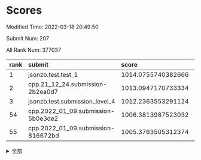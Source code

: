 # Scores

Modified Time: 2022-03-18 20:49:50

Submit Num: 207

All Rank Num: 377037

| rank |               submit               |       score        |       sigma        | pk_num |
| :--- | :--------------------------------- | :----------------- | :----------------- | :----- |
| 1    | jsonzb.test.test_1                 | 1014.0755740382666 | 0.8023095397982561 | 7287   |
| 2    | cpp.21_12_24.submission-2b2ea0d7   | 1013.0947170733334 | 0.8097438282725564 | 7287   |
| 3    | jsonzb.test.submission_level_4     | 1012.2363553291124 | 0.7939980902587397 | 7287   |
| 54   | cpp.2022_01_09.submission-5b0e3de2 | 1006.3813987523032 | 0.7256230105167719 | 7284   |
| 55   | cpp.2022_01_09.submission-816672bd | 1005.3763505312374 | 0.7247630520073487 | 7286   |


<details>
<summary>全部</summary>

| rank |                 submit                 |       score        |       sigma        | pk_num |
| :--- | :------------------------------------- | :----------------- | :----------------- | :----- |
| 1    | jsonzb.test.test_1                     | 1014.0755740382666 | 0.8023095397982561 | 7287   |
| 2    | cpp.21_12_24.submission-2b2ea0d7       | 1013.0947170733334 | 0.8097438282725564 | 7287   |
| 3    | jsonzb.test.submission_level_4         | 1012.2363553291124 | 0.7939980902587397 | 7287   |
| 4    | gobigger.level_3.submission_level_3_36 | 1011.9132853644878 | 0.7720791200378145 | 7288   |
| 5    | gobigger.level_3.submission_level_3_25 | 1011.1872379936638 | 0.7868992725900921 | 7287   |
| 6    | gobigger.level_3.submission_level_3_38 | 1011.1349423692972 | 0.767537866059801  | 7285   |
| 7    | gobigger.level_3.submission_level_3_6  | 1011.071950226828  | 0.7770295470061265 | 7284   |
| 8    | gobigger.level_3.submission_level_3_10 | 1011.0431501084602 | 0.7651887359521276 | 7290   |
| 9    | gobigger.level_3.submission_level_3_33 | 1011.0412469795198 | 0.7613499844974762 | 7289   |
| 10   | gobigger.level_3.submission_level_3_42 | 1010.9957864192238 | 0.7544293968483757 | 7287   |
| 11   | gobigger.level_3.submission_level_3_11 | 1010.9684050287987 | 0.7671761209710628 | 7285   |
| 12   | gobigger.level_3.submission_level_3_7  | 1010.9518436807577 | 0.7557097675558487 | 7287   |
| 13   | gobigger.level_3.submission_level_3_47 | 1010.9022075857466 | 0.7594128357275204 | 7284   |
| 14   | gobigger.level_3.submission_level_3_24 | 1010.8452007428991 | 0.7396874194864008 | 7287   |
| 15   | gobigger.level_3.submission_level_3_21 | 1010.6975698287282 | 0.7567390490324859 | 7289   |
| 16   | gobigger.level_3.submission_level_3_44 | 1010.5255614138993 | 0.77838180048983   | 7286   |
| 17   | gobigger.level_3.submission_level_3_40 | 1010.5162497294878 | 0.758238810684374  | 7286   |
| 18   | gobigger.level_3.submission_level_3_43 | 1010.4572604239038 | 0.7817383513620085 | 7285   |
| 19   | gobigger.level_3.submission_level_3_45 | 1010.391844786669  | 0.7828242184666039 | 7286   |
| 20   | gobigger.level_3.submission_level_3_16 | 1010.3340723277265 | 0.7589566097317393 | 7287   |
| 21   | gobigger.level_3.submission_level_3_28 | 1010.2688686294001 | 0.7612300020481586 | 7290   |
| 22   | gobigger.level_3.submission_level_3_14 | 1010.2678599546745 | 0.7726942443934951 | 7289   |
| 23   | gobigger.level_3.submission_level_3_18 | 1010.2478969177823 | 0.7449349436086218 | 7287   |
| 24   | gobigger.level_3.submission_level_3_22 | 1010.2363171009172 | 0.7431542592961182 | 7283   |
| 25   | gobigger.level_3.submission_level_3_27 | 1010.2002499202653 | 0.7673998895642903 | 7282   |
| 26   | gobigger.level_3.submission_level_3_9  | 1010.1008383862965 | 0.7750011431445113 | 7281   |
| 27   | gobigger.level_3.submission_level_3_37 | 1010.0477348537357 | 0.7492622806302479 | 7284   |
| 28   | gobigger.level_3.submission_level_3_35 | 1010.0203807131929 | 0.7281261143392234 | 7293   |
| 29   | gobigger.level_3.submission_level_3_0  | 1010.0003625260898 | 0.7327833908032221 | 7290   |
| 30   | gobigger.level_3.submission_level_3_34 | 1009.9849609395833 | 0.7649236181717003 | 7285   |
| 31   | gobigger.level_3.submission_level_3_32 | 1009.9437828153211 | 0.7666762150466861 | 7288   |
| 32   | gobigger.level_3.submission_level_3_46 | 1009.8670474629806 | 0.7587505408304732 | 7286   |
| 33   | gobigger.level_3.submission_level_3_49 | 1009.8644369540793 | 0.7449171872540662 | 7287   |
| 34   | gobigger.level_3.submission_level_3_2  | 1009.8564079459102 | 0.7516363929534922 | 7286   |
| 35   | gobigger.level_3.submission_level_3_30 | 1009.8156325513213 | 0.7463003759021293 | 7285   |
| 36   | gobigger.level_3.submission_level_3_5  | 1009.6091932246165 | 0.7280242671928037 | 7282   |
| 37   | gobigger.level_3.submission_level_3_1  | 1009.5553992560582 | 0.7741507328005789 | 7284   |
| 38   | gobigger.level_3.submission_level_3_19 | 1009.5511929017293 | 0.7492860161862298 | 7282   |
| 39   | gobigger.level_3.submission_level_3_3  | 1009.5079389672403 | 0.7669058132987833 | 7283   |
| 40   | gobigger.level_3.submission_level_3_29 | 1009.4949698752412 | 0.7497470939288713 | 7286   |
| 41   | gobigger.level_3.submission_level_3_31 | 1009.4946160271315 | 0.747796456540721  | 7284   |
| 42   | gobigger.level_3.submission_level_3_23 | 1009.4532515446714 | 0.7524001494470908 | 7287   |
| 43   | gobigger.level_3.submission_level_3_20 | 1009.4370114282353 | 0.7570676320168575 | 7287   |
| 44   | gobigger.level_3.submission_level_3_17 | 1009.4240942919931 | 0.7590312645076863 | 7285   |
| 45   | gobigger.level_3.submission_level_3_13 | 1009.3963755724362 | 0.7778500733771935 | 7286   |
| 46   | gobigger.level_3.submission_level_3_12 | 1009.2765680046368 | 0.758239550182448  | 7288   |
| 47   | gobigger.level_3.submission_level_3_15 | 1009.1723876434568 | 0.7484344267953461 | 7286   |
| 48   | gobigger.level_3.submission_level_3_39 | 1009.0689007852698 | 0.7707012840884518 | 7283   |
| 49   | gobigger.level_3.submission_level_3_4  | 1009.0493912168345 | 0.761026088523466  | 7288   |
| 50   | gobigger.level_3.submission_level_3_48 | 1009.0170593005523 | 0.7539197108073267 | 7287   |
| 51   | gobigger.level_3.submission_level_3_8  | 1008.7126620692353 | 0.7479498437214934 | 7286   |
| 52   | gobigger.level_3.submission_level_3_41 | 1008.707863990233  | 0.7387104415155064 | 7287   |
| 53   | gobigger.level_3.submission_level_3_26 | 1008.6840319676579 | 0.7557362444992474 | 7281   |
| 54   | cpp.2022_01_09.submission-5b0e3de2     | 1006.3813987523032 | 0.7256230105167719 | 7284   |
| 55   | cpp.2022_01_09.submission-816672bd     | 1005.3763505312374 | 0.7247630520073487 | 7286   |
| 56   | gobigger.level_1.submission_level_1_49 | 1004.872127809642  | 0.7185331944604486 | 7286   |
| 57   | gobigger.level_1.submission_level_1_43 | 1004.7987968661525 | 0.7179778125215004 | 7283   |
| 58   | gobigger.level_1.submission_level_1_48 | 1004.797776722744  | 0.7152072057640548 | 7275   |
| 59   | gobigger.level_1.submission_level_1_37 | 1004.4110078531928 | 0.7267871286306694 | 7284   |
| 60   | gobigger.level_1.submission_level_1_30 | 1004.2845337908826 | 0.7193994116131227 | 7285   |
| 61   | gobigger.level_1.submission_level_1_26 | 1004.1377502054688 | 0.7188543228900063 | 7283   |
| 62   | gobigger.level_1.submission_level_1_9  | 1004.1345986950416 | 0.7223347995508426 | 7288   |
| 63   | gobigger.level_1.submission_level_1_20 | 1004.1096984389687 | 0.7293291869242657 | 7285   |
| 64   | gobigger.level_1.submission_level_1_36 | 1004.0508713788206 | 0.7201583976147196 | 7284   |
| 65   | gobigger.level_1.submission_level_1_2  | 1003.9865572736646 | 0.7209556120573408 | 7288   |
| 66   | gobigger.level_1.submission_level_1_28 | 1003.9791166743476 | 0.7342993816554394 | 7288   |
| 67   | gobigger.level_1.submission_level_1_32 | 1003.9746760180774 | 0.7243891461267636 | 7287   |
| 68   | gobigger.level_1.submission_level_1_35 | 1003.8398189813954 | 0.7131559709281011 | 7285   |
| 69   | gobigger.level_1.submission_level_1_45 | 1003.7945604288368 | 0.7318198805127181 | 7286   |
| 70   | gobigger.level_1.submission_level_1_27 | 1003.7550672227408 | 0.7161687066413416 | 7290   |
| 71   | gobigger.level_1.submission_level_1_25 | 1003.7292478770438 | 0.7293669221367947 | 7285   |
| 72   | gobigger.level_1.submission_level_1_8  | 1003.7018848636948 | 0.7237239448442576 | 7283   |
| 73   | gobigger.level_1.submission_level_1_34 | 1003.6309510329087 | 0.716129635369997  | 7280   |
| 74   | gobigger.level_1.submission_level_1_16 | 1003.6216404656777 | 0.7217662458288425 | 7287   |
| 75   | gobigger.level_1.submission_level_1_19 | 1003.5672212167156 | 0.717893027498981  | 7285   |
| 76   | gobigger.level_1.submission_level_1_12 | 1003.5221258497679 | 0.7088741111864622 | 7287   |
| 77   | gobigger.level_1.submission_level_1_0  | 1003.5189781964956 | 0.7125773215590876 | 7285   |
| 78   | gobigger.level_1.submission_level_1_10 | 1003.5106220459448 | 0.7265604532603495 | 7283   |
| 79   | gobigger.level_1.submission_level_1_23 | 1003.5012473892234 | 0.730960702748356  | 7287   |
| 80   | gobigger.level_1.submission_level_1_24 | 1003.4511757022453 | 0.7152265686126174 | 7283   |
| 81   | gobigger.level_1.submission_level_1_11 | 1003.4298071004347 | 0.7347531722640832 | 7285   |
| 82   | gobigger.level_1.submission_level_1_40 | 1003.40135154674   | 0.7145231876015984 | 7277   |
| 83   | gobigger.level_1.submission_level_1_7  | 1003.3289969764098 | 0.7156606061979409 | 7287   |
| 84   | gobigger.level_1.submission_level_1_5  | 1003.2615121315926 | 0.7175791926015438 | 7278   |
| 85   | gobigger.level_1.submission_level_1_38 | 1003.2191410638586 | 0.7187493791342819 | 7282   |
| 86   | gobigger.level_1.submission_level_1_18 | 1003.1667331510624 | 0.731698432404073  | 7280   |
| 87   | gobigger.level_1.submission_level_1_33 | 1003.1454519572053 | 0.7225353182945987 | 7288   |
| 88   | gobigger.level_1.submission_level_1_21 | 1003.1396573199066 | 0.71396918557654   | 7289   |
| 89   | gobigger.level_1.submission_level_1_22 | 1003.1348999999243 | 0.7242142744500708 | 7287   |
| 90   | gobigger.level_1.submission_level_1_44 | 1003.1047982574652 | 0.7289312834514778 | 7291   |
| 91   | gobigger.level_1.submission_level_1_6  | 1003.047382504292  | 0.7136881768514997 | 7285   |
| 92   | gobigger.level_1.submission_level_1_1  | 1003.0426404507141 | 0.7127950682659595 | 7282   |
| 93   | gobigger.level_1.submission_level_1_47 | 1002.9977766927824 | 0.7114009750619372 | 7284   |
| 94   | gobigger.level_1.submission_level_1_39 | 1002.9334603262806 | 0.717862455155402  | 7282   |
| 95   | gobigger.level_1.submission_level_1_42 | 1002.8548111311567 | 0.7171505557109595 | 7282   |
| 96   | gobigger.level_1.submission_level_1_41 | 1002.8106664582897 | 0.7184272067367422 | 7289   |
| 97   | gobigger.level_1.submission_level_1_13 | 1002.7859465994615 | 0.7123215964413906 | 7286   |
| 98   | gobigger.level_1.submission_level_1_46 | 1002.782255545998  | 0.7168547641232001 | 7285   |
| 99   | gobigger.level_1.submission_level_1_15 | 1002.7508351486201 | 0.7126446370241163 | 7284   |
| 100  | gobigger.level_1.submission_level_1_3  | 1002.6654181797217 | 0.7172067001189139 | 7285   |
| 101  | gobigger.level_1.submission_level_1_17 | 1002.5386135306269 | 0.7189749992438089 | 7285   |
| 102  | gobigger.level_1.submission_level_1_4  | 1002.531678400592  | 0.721414881466123  | 7288   |
| 103  | gobigger.level_1.submission_level_1_29 | 1002.2338411022831 | 0.717041288713809  | 7285   |
| 104  | gobigger.level_1.submission_level_1_31 | 1001.9549626310313 | 0.7118099827173243 | 7285   |
| 105  | gobigger.level_1.submission_level_1_14 | 1001.8533610261294 | 0.7058198972476515 | 7284   |
| 106  | gobigger.random.submission_random_11   | 997.4521060436277  | 0.710240051817476  | 7288   |
| 107  | gobigger.random.submission_random_30   | 997.195327629988   | 0.7089639728251081 | 7288   |
| 108  | gobigger.random.submission_random_42   | 997.1755240309031  | 0.6996518447182764 | 7286   |
| 109  | gobigger.random.submission_random_18   | 997.0477660216151  | 0.7036285048165334 | 7287   |
| 110  | gobigger.random.submission_random_45   | 996.9623742185386  | 0.7115888587724225 | 7289   |
| 111  | gobigger.random.submission_random_31   | 996.6432516960183  | 0.7096636810931696 | 7288   |
| 112  | gobigger.random.submission_random_44   | 996.6040961813312  | 0.7170098468712743 | 7285   |
| 113  | gobigger.random.submission_random_7    | 996.6040832544318  | 0.7063265812421449 | 7283   |
| 114  | gobigger.random.submission_random_17   | 996.5503425720474  | 0.7104789067907105 | 7286   |
| 115  | gobigger.random.submission_random_9    | 996.4098872045303  | 0.6997001449342687 | 7289   |
| 116  | gobigger.random.submission_random_5    | 996.3786391905307  | 0.7003614147996667 | 7290   |
| 117  | gobigger.random.submission_random_33   | 996.3765138163801  | 0.7176901867391219 | 7285   |
| 118  | gobigger.random.submission_random_34   | 996.2468850182355  | 0.7234853334868652 | 7286   |
| 119  | gobigger.random.submission_random_36   | 996.2356163103096  | 0.7127691443349806 | 7283   |
| 120  | gobigger.random.submission_random_27   | 996.2028623965085  | 0.7112332990573744 | 7288   |
| 121  | gobigger.random.submission_random_38   | 996.1283181691476  | 0.7136604595584487 | 7284   |
| 122  | gobigger.random.submission_random_15   | 996.1267112368779  | 0.7145928178000829 | 7285   |
| 123  | gobigger.random.submission_random_12   | 996.1093295887683  | 0.7073165730328801 | 7286   |
| 124  | gobigger.random.submission_random_26   | 996.0814305676948  | 0.7093379538927431 | 7285   |
| 125  | gobigger.random.submission_random_0    | 996.0537845648491  | 0.7106388889478035 | 7281   |
| 126  | gobigger.random.submission_random_48   | 996.0199315841487  | 0.7082414599902201 | 7288   |
| 127  | gobigger.random.submission_random_2    | 995.9851723483454  | 0.7218839952767144 | 7290   |
| 128  | gobigger.random.submission_random_39   | 995.9562820465995  | 0.697767054627343  | 7286   |
| 129  | gobigger.random.submission_random_40   | 995.9241426344478  | 0.7076876275435915 | 7281   |
| 130  | gobigger.random.submission_random_4    | 995.8573936194655  | 0.7197193687986525 | 7282   |
| 131  | gobigger.random.submission_random_49   | 995.8414372446033  | 0.7175248506100624 | 7281   |
| 132  | gobigger.random.submission_random_14   | 995.7622278273922  | 0.7145047805378462 | 7290   |
| 133  | gobigger.random.submission_random_23   | 995.7433174229287  | 0.7036548817634322 | 7288   |
| 134  | gobigger.random.submission_random_3    | 995.7412376924482  | 0.7098611467208057 | 7288   |
| 135  | gobigger.random.submission_random_6    | 995.7180782346559  | 0.7167700311348418 | 7284   |
| 136  | gobigger.random.submission_random_47   | 995.6821015667392  | 0.709304954199389  | 7288   |
| 137  | gobigger.random.submission_random_41   | 995.6682504029807  | 0.6998653769925827 | 7287   |
| 138  | gobigger.random.submission_random_35   | 995.5705286826427  | 0.726492325994867  | 7291   |
| 139  | gobigger.random.submission_random_37   | 995.5090270537551  | 0.7027683681042334 | 7290   |
| 140  | gobigger.random.submission_random_46   | 995.4719676436583  | 0.7107707536054991 | 7283   |
| 141  | gobigger.random.submission_random_29   | 995.4067298459131  | 0.7058853423770556 | 7287   |
| 142  | gobigger.random.submission_random_1    | 995.3614676077495  | 0.7185168041167629 | 7286   |
| 143  | gobigger.random.submission_random_8    | 995.3444080595069  | 0.7120554595355234 | 7284   |
| 144  | gobigger.random.submission_random_13   | 995.3257800704234  | 0.7099838023937741 | 7288   |
| 145  | gobigger.random.submission_random_28   | 995.2957518773434  | 0.7110161256181695 | 7282   |
| 146  | gobigger.random.submission_random_10   | 995.2913264228075  | 0.7201195112154458 | 7284   |
| 147  | gobigger.random.submission_random_21   | 995.2769002921306  | 0.7123564972726381 | 7285   |
| 148  | gobigger.random.submission_random_32   | 995.2240523581597  | 0.7186093590329152 | 7291   |
| 149  | gobigger.random.submission_random_22   | 995.2221068688161  | 0.7163293506561204 | 7291   |
| 150  | gobigger.random.submission_random_43   | 995.1787669023804  | 0.706173688141034  | 7281   |
| 151  | gobigger.random.submission_random_24   | 995.1428766389715  | 0.7195482579690738 | 7282   |
| 152  | gobigger.random.submission_random_20   | 995.1139938718194  | 0.707097909991853  | 7285   |
| 153  | gobigger.random.submission_random_25   | 994.9827477211827  | 0.72656717050712   | 7284   |
| 154  | gobigger.random.submission_random_16   | 994.9388351903286  | 0.7151403608188053 | 7284   |
| 155  | gobigger.random.submission_random_19   | 994.682061676432   | 0.7221668855296747 | 7286   |
| 156  | gobigger.level_2.submission_level_2_43 | 994.2566336451767  | 0.7406340560067239 | 7292   |
| 157  | gobigger.level_2.submission_level_2_14 | 993.1568491142555  | 0.7353854319003884 | 7282   |
| 158  | gobigger.level_2.submission_level_2_16 | 993.0415051108035  | 0.7530305800532697 | 7285   |
| 159  | gobigger.level_2.submission_level_2_46 | 992.97605582106    | 0.7365995425883235 | 7286   |
| 160  | gobigger.level_2.submission_level_2_22 | 992.9422142573792  | 0.7384004469595217 | 7288   |
| 161  | gobigger.level_2.submission_level_2_15 | 992.8334419828191  | 0.7519529685371781 | 7287   |
| 162  | gobigger.level_2.submission_level_2_45 | 992.78483327454    | 0.7371796104240614 | 7285   |
| 163  | gobigger.level_2.submission_level_2_13 | 992.663299936825   | 0.7503496263268155 | 7288   |
| 164  | gobigger.level_2.submission_level_2_42 | 992.6236191150542  | 0.7435014266293622 | 7287   |
| 165  | gobigger.level_2.submission_level_2_9  | 992.5808329901438  | 0.7418399887443288 | 7288   |
| 166  | gobigger.level_2.submission_level_2_29 | 992.5428724106957  | 0.7440515407006694 | 7286   |
| 167  | gobigger.level_2.submission_level_2_30 | 992.5262113216706  | 0.7544537221300529 | 7289   |
| 168  | gobigger.level_2.submission_level_2_1  | 992.5241966413463  | 0.730018039280522  | 7287   |
| 169  | gobigger.level_2.submission_level_2_25 | 992.3838005194191  | 0.7354678169012594 | 7288   |
| 170  | gobigger.level_2.submission_level_2_38 | 992.3650839655508  | 0.7372696592039999 | 7288   |
| 171  | gobigger.level_2.submission_level_2_7  | 992.2999744219081  | 0.7395807125873314 | 7286   |
| 172  | gobigger.level_2.submission_level_2_49 | 992.2602097098953  | 0.7349896747784921 | 7285   |
| 173  | gobigger.level_2.submission_level_2_47 | 992.2486061358236  | 0.7412450072681616 | 7288   |
| 174  | gobigger.level_2.submission_level_2_39 | 992.2460214631043  | 0.7391323312497543 | 7284   |
| 175  | gobigger.level_2.submission_level_2_0  | 992.1488520744524  | 0.7433508020320901 | 7289   |
| 176  | gobigger.level_2.submission_level_2_48 | 992.1373032142765  | 0.7515035257783764 | 7285   |
| 177  | gobigger.level_2.submission_level_2_26 | 992.1360733264244  | 0.7496424923648795 | 7282   |
| 178  | gobigger.level_2.submission_level_2_11 | 992.1188836956187  | 0.7377724011313442 | 7289   |
| 179  | gobigger.level_2.submission_level_2_18 | 992.0606347175745  | 0.7530383975172301 | 7287   |
| 180  | gobigger.level_2.submission_level_2_44 | 992.0419556447763  | 0.7547160050323037 | 7283   |
| 181  | gobigger.level_2.submission_level_2_6  | 991.9893405458572  | 0.738332933121196  | 7288   |
| 182  | gobigger.level_2.submission_level_2_28 | 991.8344601318735  | 0.7509788688768062 | 7289   |
| 183  | gobigger.level_2.submission_level_2_37 | 991.8146451087166  | 0.7609888620591392 | 7282   |
| 184  | gobigger.level_2.submission_level_2_5  | 991.8119608006539  | 0.744147718096513  | 7288   |
| 185  | gobigger.level_2.submission_level_2_33 | 991.8098246633783  | 0.7430574221798126 | 7292   |
| 186  | gobigger.level_2.submission_level_2_17 | 991.7179887951137  | 0.7505274480817795 | 7286   |
| 187  | gobigger.level_2.submission_level_2_41 | 991.6936273350831  | 0.7335166949916064 | 7287   |
| 188  | gobigger.level_2.submission_level_2_19 | 991.6663801208825  | 0.7511895105821835 | 7285   |
| 189  | gobigger.level_2.submission_level_2_2  | 991.6275825340887  | 0.736990034912258  | 7288   |
| 190  | gobigger.level_2.submission_level_2_31 | 991.5512904014296  | 0.7436144390421571 | 7289   |
| 191  | gobigger.level_2.submission_level_2_32 | 991.4486402842451  | 0.742116306911657  | 7286   |
| 192  | gobigger.level_2.submission_level_2_27 | 991.412086120701   | 0.7372781842206682 | 7280   |
| 193  | gobigger.level_2.submission_level_2_36 | 991.3054922468999  | 0.7498436549655654 | 7283   |
| 194  | gobigger.level_2.submission_level_2_21 | 991.2537987412248  | 0.7521947962779568 | 7288   |
| 195  | gobigger.level_2.submission_level_2_12 | 991.2515819595397  | 0.7820740713419367 | 7291   |
| 196  | gobigger.level_2.submission_level_2_3  | 991.2146242528587  | 0.7438551270787134 | 7285   |
| 197  | gobigger.level_2.submission_level_2_23 | 991.2066720450965  | 0.753468316981348  | 7281   |
| 198  | gobigger.level_2.submission_level_2_34 | 991.1618589431724  | 0.7429973079475884 | 7287   |
| 199  | gobigger.level_2.submission_level_2_20 | 991.1093714502794  | 0.7424864523608198 | 7288   |
| 200  | gobigger.level_2.submission_level_2_8  | 991.0703720374381  | 0.7660043817502433 | 7289   |
| 201  | gobigger.level_2.submission_level_2_10 | 991.0477996641267  | 0.7591596980706783 | 7286   |
| 202  | gobigger.level_2.submission_level_2_35 | 991.0105259705639  | 0.7489875482823305 | 7281   |
| 203  | gobigger.level_2.submission_level_2_24 | 990.8188752469613  | 0.7589093378944411 | 7280   |
| 204  | gobigger.level_2.submission_level_2_4  | 990.8101199853427  | 0.7363722645399989 | 7284   |
| 205  | gobigger.level_2.submission_level_2_40 | 990.6242880606221  | 0.7716051540079433 | 7291   |
| 206  | gobigger.none.submission_none_0        | 976.0468552274193  | 1.3985281863721815 | 7282   |
| 207  | gobigger.none.submission_none_1        | 975.0002022745999  | 1.4908421761346333 | 7284   |

</details>